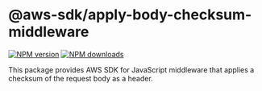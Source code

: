 # @aws-sdk/apply-body-checksum-middleware

[![NPM version](https://img.shields.io/npm/v/@aws-sdk/apply-body-checksum-middleware/preview.svg)](https://www.npmjs.com/package/@aws-sdk/apply-body-checksum-middleware)
[![NPM downloads](https://img.shields.io/npm/dm/@aws-sdk/apply-body-checksum-middleware.svg)](https://www.npmjs.com/package/@aws-sdk/apply-body-checksum-middleware)

This package provides AWS SDK for JavaScript middleware that applies a checksum
of the request body as a header.
